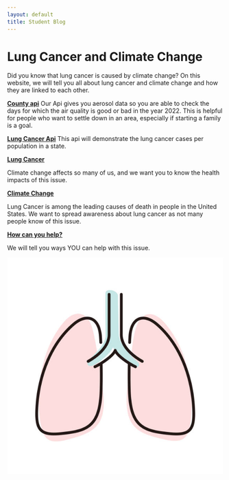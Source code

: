 ```yaml
---
layout: default
title: Student Blog
---
```


# Lung Cancer and Climate Change

Did you know that lung cancer is caused by climate change? On this website, we will tell you all about lung cancer and climate change and how they are linked to each other.

[**County api**](/county.md)
 Our Api gives you aerosol data so you are able to check the days for which the air quality is good or bad in the year 2022. This is helpful for people who want to settle down in an area, especially if starting a family is a goal. 

[**Lung Cancer Api**](/distribution.md)
This api will demonstrate the lung cancer cases per population in a state. 

[**Lung Cancer**](lungs.md)

Climate change affects so many of us, and we want you to know the health impacts of this issue.

[**Climate Change**](/climate.md)

Lung Cancer is among the leading causes of death in people in the United States. We want to spread awareness about lung cancer as not many people know of this issue.

[**How can you help?**](/impact.md)

We will tell you ways YOU can help with this issue. 

![Alt text](images/istockphoto-1149674707-612x612.jpg)

